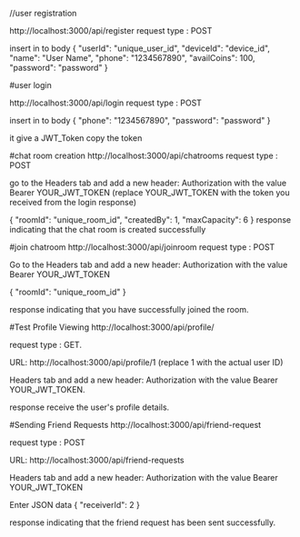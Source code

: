 //user registration

http://localhost:3000/api/register
request type : POST

insert in to body
{
    "userId": "unique_user_id",
    "deviceId": "device_id",
    "name": "User Name",
    "phone": "1234567890",
    "availCoins": 100,
    "password": "password"
}


#user login

http://localhost:3000/api/login
request type : POST 

insert in to body
{
    "phone": "1234567890",
    "password": "password"
}

it give a JWT_Token copy the token



#chat room creation
http://localhost:3000/api/chatrooms
request type : POST

go to the Headers tab and add a new header:
Authorization with the value Bearer YOUR_JWT_TOKEN 
(replace YOUR_JWT_TOKEN with the token you received from the login response)

{
    "roomId": "unique_room_id",
    "createdBy": 1,
    "maxCapacity": 6
}
response indicating that the chat room is created successfully


#join chatroom
http://localhost:3000/api/joinroom
request type : POST

Go to the Headers tab and add a new header: Authorization with the value Bearer YOUR_JWT_TOKEN

{
    "roomId": "unique_room_id"
}

 response indicating that you have successfully joined the room.

 
#Test Profile Viewing 
http://localhost:3000/api/profile/

request type : GET.

URL: http://localhost:3000/api/profile/1 (replace 1 with the actual user ID)

Headers tab and add a new header: Authorization with the value Bearer YOUR_JWT_TOKEN.

 response receive the user's profile details.

 
 #Sending Friend Requests 
 http://localhost:3000/api/friend-request

request type : POST

URL: http://localhost:3000/api/friend-requests

Headers tab and add a new header: Authorization with the value Bearer YOUR_JWT_TOKEN


Enter JSON data
{
    "receiverId": 2
}

response indicating that the friend request has been sent successfully.
